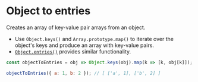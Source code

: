# Object to entries

Creates an array of key-value pair arrays from an object.

* Use `Object.keys()` and `Array.prototype.map()` to iterate over the object's keys and produce an array with key-value pairs.
* [`Object.entries()`](https://developer.mozilla.org/en-US/docs/Web/JavaScript/Reference/Global\_Objects/Object/entries) provides similar functionality.

```js
const objectToEntries = obj => Object.keys(obj).map(k => [k, obj[k]]);
```

```js
objectToEntries({ a: 1, b: 2 }); // [ ['a', 1], ['b', 2] ]
```
